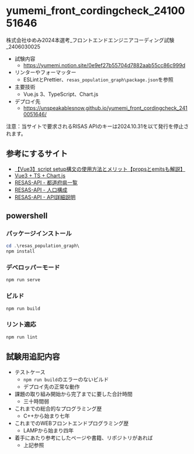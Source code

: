 # yumemi_front_cordingcheck_2410051646

株式会社ゆめみ2024本選考_フロントエンドエンジニアコーディング試験_2406030025

- 試験内容
  - <https://yumemi.notion.site/0e9ef27b55704d7882aab55cc86c999d>
- リンターやフォーマッター
  - ESLintとPrettier、`resas_population_graph\package.json`を参照
- 主要技術
  - Vue.js 3、TypeScript、Chart.js
- デプロイ先
  - <https://unspeakablesnow.github.io/yumemi_front_cordingcheck_2410051646/>

注意：当サイトで要求されるRISAS APIのキーは2024.10.31を以て発行を停止されます。

## 参考にするサイト

- [【Vue3】script setup構文の使用方法とメリット【propsとemitsも解説】](https://tekrog.com/vue3-script-setup)
- [Vue3 + TS + Chart.js](https://zenn.dev/tatausuru/articles/ddd9857621542b)
- [RESAS-API - 都道府県一覧](https://opendata.resas-portal.go.jp/docs/api/v1/prefectures.html)
- [RESAS-API - 人口構成](https://opendata.resas-portal.go.jp/docs/api/v1/population/composition/perYear.html)
- [RESAS-API - API詳細説明](https://opendata.resas-portal.go.jp/docs/api/v1/detail/index.html)

## powershell

### パッケージインストール

```powershell
cd .\resas_population_graph\
npm install
```

### デベロッパーモード

```powershell
npm run serve
```

### ビルド

```powershell
npm run build
```

### リント適応

```powershell
npm run lint
```

## 試験用追記内容

- テストケース
  - `npm run build`のエラーのないビルド
  - デプロイ先の正常な動作
- 課題の取り組み開始から完了までに要した合計時間
  - 三十時間弱
- これまでの総合的なプログラミング歴
  - C++から始まり七年
- これまでのWEBフロントエンドプログラミング歴
  - LAMPから始まり四年
- 着手にあたり参考にしたページや書籍、リポジトリがあれば
  - 上記参照
